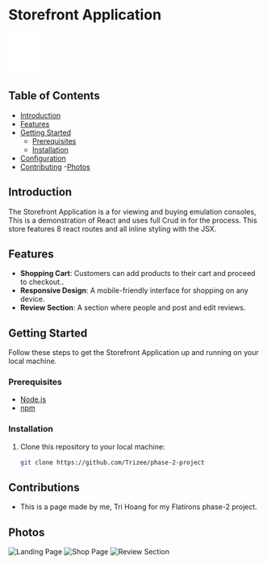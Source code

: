 # Storefront Application

![Storefront Logo](./public/noun-gamepad-1815883.svg)

## Table of Contents

- [Introduction](#introduction)
- [Features](#features)
- [Getting Started](#getting-started)
  - [Prerequisites](#prerequisites)
  - [Installation](#installation)
- [Configuration](#configuration)
- [Contributing](#contributing)
-[Photos](#photos)

## Introduction

The Storefront Application is a for viewing and buying emulation consoles, This is a demonstration of React and uses full Crud in for the process.
This store features 8 react routes and all inline styling with the JSX.

## Features

- **Shopping Cart**: Customers can add products to their cart and proceed to checkout..
- **Responsive Design**: A mobile-friendly interface for shopping on any device.
- **Review Section**: A section where people and post and edit reviews.

## Getting Started

Follow these steps to get the Storefront Application up and running on your local machine.

### Prerequisites

- [Node.js](https://nodejs.org/)
- [npm](https://www.npmjs.com/)

### Installation

1. Clone this repository to your local machine:

   ```bash
   git clone https://github.com/Trizee/phase-2-project

## Contributions

- This is a page made by me, Tri Hoang for my Flatirons phase-2 project.

## Photos

![Landing Page](image.png)
![Shop Page](image-1.png)
![Review Section](image-2.png)
